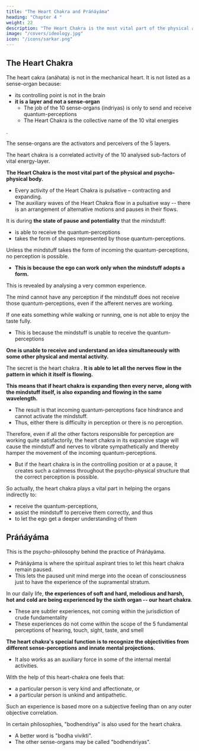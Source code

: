 ```yaml
---
title: "The Heart Chakra and Práńáyáma"
heading: "Chapter 4 "
weight: 22
description: "The Heart Chakra is the most vital part of the physical and psycho-physical body"
image: "/covers/ideology.jpg"
icon: "/icons/sarkar.png"
---
```



## The Heart Chakra

The <!-- position of práńendriya is in the --> heart cakra (anáhata) is not in the mechanical heart.  <!-- which palpitates but in the yogic centre of heart, that is, in the middle point of the  cakra. --> It <!-- Práńendriya --> is not listed as a sense-organ <!-- (indriya) --> because:
- its <!-- , not only because its site or --> controlling point is not in the brain
- **it is a layer and not a sense-organ**
  - The job of the 10 sense-organs (indriyas) is only to send and receive <!-- perceive --> quantum-perceptions
  - The Heart Chakra is the collective name of the 10 vital energies <!-- váyus -->
<!-- , but in the heart chakra.  different from that of other indriyas, but for another reason as well.  -->

<!-- tattvas -->. 

<!-- , comes under the category of tattvas. -->

The sense-organs <!--  Indriyas, therefore, --> are the activators and perceivers of the 5 layers. 

The heart chakra <!-- bhútatattvas, and práńendriya is more or less --> is a correlated activity of the 10 analysed sub-factors of vital energy-layer<!--  váyutattva -->.

<!-- Práńendriya -->

**The Heart Chakra is the most vital part of the physical and psycho-physical body.** 
- Every activity of the Heart Chakra is pulsative – contracting and expanding<!-- (saḿkoca-vikáshii) -->.
- The auxiliary waves of the Heart Chakra flow in a pulsative way -- there is an arrangement of alternative motions and pauses in their flows. 

It is during **the state of pause and potentiality** that the mindstuff:
- is able to receive the quantum-perceptions<!--  tanmátras -->
- takes the form of shapes represented by those quantum-perceptions<!-- tanmátras -->.

Unless the mindstuff <!-- citta --> takes the form of incoming the quantum-perceptions, <!-- tanmátras --> no perception is possible. 
- **This is because the ego can work only when the mindstuff <!-- citta --> adopts a form.**

This is revealed by analysing a very common experience. 

The mind cannot have any perception if the mindstuff does not receive those quantum-perceptions, even if the afferent nerves are working.

If one eats something while walking or running, one is not able to enjoy the taste fully. 
- This is because the mindstuff is unable to receive the quantum-perceptions


**One is unable to receive and understand an idea <!-- bháva (idea) --> simultaneously with some other physical and mental activity.** 

The secret is the heart chakra <!-- práńendriya -->. **It is able to let all the nerves flow in the pattern in which it itself is flowing.** 

**This means that if heart chakra is expanding then  <!-- stage and not in the contracting one, --> every nerve, along with the mindstuff itself, is also expanding and flowing in the same wavelength.** 
- The result is that incoming quantum-perceptions <!-- tanmátras --> face hindrance and cannot activate the mindstuff<!-- citta -->. 
- Thus, either there is difficulty in perception or there is no perception. 

Therefore, even if all the other factors responsible for perception are working quite satisfactorily, the heart chakra in its expansive stage will cause the mindstuff <!-- citta --> and nerves to vibrate sympathetically and thereby hamper the movement of the incoming quantum-perceptions<!-- tanmátras -->. 
- But if the heart chakra is in the controlling position or at a pause, it creates such a calmness throughout the psycho-physical structure that the correct perception is possible. 

So actually, the heart chakra plays a vital part in helping the organs indirectly to:
- receive the quantum-perceptions<!--  tanmátras -->, 
- assist the mindstuff to perceive them correctly, and thus
- to let the ego get a deeper understanding of them<!-- have a cognition in that connection. -->


## Práńáyáma

This is the psycho-philosophy behind the practice of Práńáyáma. 
- Práńáyáma is where the spiritual aspirant <!-- sádhaka --> tries to let this heart chakra remain paused. 
- This lets the paused unit mind merge into the ocean of consciousness just to have the experience of the supramental stratum.

In our daily life, **the experiences of soft and hard, melodious and harsh, hot and cold are being experienced by the sixth organ -- our heart chakra**. 
- These are subtler experiences, not coming within the jurisdiction of crude fundamentality<!-- , are felt by the sixth organ – the heart chakra. -->
- These experiences do not come within the scope of the 5 fundamental perceptions of hearing, touch, sight, taste, and smell<!--  shravańa (hearing), sparshana (feeling by touch), darshana (vision), ashvádana (taste) and ághráńa (smell). -->


**The heart chakra's special function is to recognize the objectivities from different sense-perceptions and innate <!-- psychic --> mental projections.** 
- It also works as an auxiliary force in some of the internal mental activities. 

With the help of this heart-chakra <!-- práńendriya --> one feels that:
- a particular person is very kind and affectionate, or
- a particular person is unkind and antipathetic. 

Such an experience is based more on a subjective feeling than on any outer objective correlation.

In certain philosophies, "bodhendriya" is also used for the heart chakra. 
- A better word is <!--  for expressing the essence of this indriya shall be --> "bodha vivikti". 
- The other sense-organs<!--  indriyas --> may be called "bodhendriyas".

